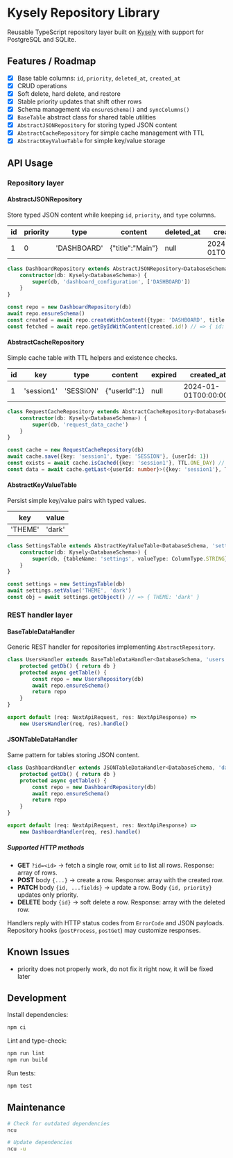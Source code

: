 # Kysely Repository Library

Reusable TypeScript repository layer built on [Kysely](https://github.com/kysely-org/kysely) with support for PostgreSQL and SQLite.

## Features / Roadmap
- [x] Base table columns: `id`, `priority`, `deleted_at`, `created_at`
- [x] CRUD operations
- [x] Soft delete, hard delete, and restore
- [x] Stable priority updates that shift other rows
- [x] Schema management via `ensureSchema()` and `syncColumns()`
- [x] `BaseTable` abstract class for shared table utilities
- [x] `AbstractJSONRepository` for storing typed JSON content
- [x] `AbstractCacheRepository` for simple cache management with TTL
- [x] `AbstractKeyValueTable` for simple key/value storage

## API Usage

### Repository layer

#### AbstractJSONRepository

Store typed JSON content while keeping `id`, `priority`, and `type` columns.

| id | priority | type | content | deleted_at | created_at |
| --- | --- | --- | --- | --- | --- |
| 1 | 0 | 'DASHBOARD' | {"title":"Main"} | null | 2024-01-01T00:00:00Z |

```ts
class DashboardRepository extends AbstractJSONRepository<DatabaseSchema, 'dashboard_configuration', Dashboard> {
    constructor(db: Kysely<DatabaseSchema>) {
        super(db, 'dashboard_configuration', ['DASHBOARD'])
    }
}

const repo = new DashboardRepository(db)
await repo.ensureSchema()
const created = await repo.createWithContent({type: 'DASHBOARD', title: 'Main'}) // => { id: 1, priority: 0, type: 'DASHBOARD', title: 'Main' }
const fetched = await repo.getByIdWithContent(created.id!) // => { id: 1, priority: 0, type: 'DASHBOARD', title: 'Main' }
```

#### AbstractCacheRepository

Simple cache table with TTL helpers and existence checks.

| id | key | type | content | expired | created_at |
| --- | --- | --- | --- | --- | --- |
| 1 | 'session1' | 'SESSION' | {"userId":1} | null | 2024-01-01T00:00:00Z |

```ts
class RequestCacheRepository extends AbstractCacheRepository<DatabaseSchema, 'request_data_cache'> {
    constructor(db: Kysely<DatabaseSchema>) {
        super(db, 'request_data_cache')
    }
}

const cache = new RequestCacheRepository(db)
await cache.save({key: 'session1', type: 'SESSION'}, {userId: 1})
const exists = await cache.isCached({key: 'session1'}, TTL.ONE_DAY) // => true
const data = await cache.getLast<{userId: number}>({key: 'session1'}, TTL.ONE_DAY) // => { userId: 1 }
```

#### AbstractKeyValueTable

Persist simple key/value pairs with typed values.

| key | value |
| --- | --- |
| 'THEME' | 'dark' |

```ts
class SettingsTable extends AbstractKeyValueTable<DatabaseSchema, 'settings', string> {
    constructor(db: Kysely<DatabaseSchema>) {
        super(db, {tableName: 'settings', valueType: ColumnType.STRING})
    }
}

const settings = new SettingsTable(db)
await settings.setValue('THEME', 'dark')
const obj = await settings.getObject() // => { THEME: 'dark' }
```

### REST handler layer

#### BaseTableDataHandler

Generic REST handler for repositories implementing `AbstractRepository`.

```ts
class UsersHandler extends BaseTableDataHandler<DatabaseSchema, 'users'> {
    protected getDb() { return db }
    protected async getTable() {
        const repo = new UsersRepository(db)
        await repo.ensureSchema()
        return repo
    }
}

export default (req: NextApiRequest, res: NextApiResponse) =>
    new UsersHandler(req, res).handle()
```

#### JSONTableDataHandler

Same pattern for tables storing JSON content.

```ts
class DashboardHandler extends JSONTableDataHandler<DatabaseSchema, 'dashboard_configuration', Dashboard> {
    protected getDb() { return db }
    protected async getTable() {
        const repo = new DashboardRepository(db)
        await repo.ensureSchema()
        return repo
    }
}

export default (req: NextApiRequest, res: NextApiResponse) =>
    new DashboardHandler(req, res).handle()
```

##### Supported HTTP methods

- **GET** `?id=<id>` → fetch a single row, omit `id` to list all rows. Response: array of rows.
- **POST** body `{...}` → create a row. Response: array with the created row.
- **PATCH** body `{id, ...fields}` → update a row. Body `{id, priority}` updates only priority.
- **DELETE** body `{id}` → soft delete a row. Response: array with the deleted row.

Handlers reply with HTTP status codes from `ErrorCode` and JSON payloads. Repository hooks (`postProcess`, `postGet`) may
customize responses.
## Known Issues
- priority does not properly work, do not fix it right now, it will be fixed later

## Development
Install dependencies:
```bash
npm ci
```

Lint and type-check:
```bash
npm run lint
npm run build
```

Run tests:
```bash
npm test
```

## Maintenance

```bash
# Check for outdated dependencies
ncu

# Update dependencies
ncu -u
```
